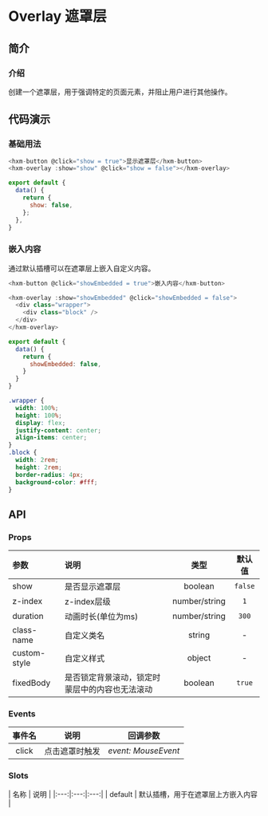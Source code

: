 # Overlay 遮罩层 <Badge text="1.3.6+" />

## 简介

<card>

### 介绍
创建一个遮罩层，用于强调特定的页面元素，并阻止用户进行其他操作。

</card>

## 代码演示

<card>

### 基础用法

```javascript
<hxm-button @click="show = true">显示遮罩层</hxm-button>
<hxm-overlay :show="show" @click="show = false"></hxm-overlay>

export default {
  data() {
    return {
      show: false,
    };
  },
}
```
</card>

<card>

### 嵌入内容

通过默认插槽可以在遮罩层上嵌入自定义内容。

```javascript
<hxm-button @click="showEmbedded = true">嵌入内容</hxm-button>

<hxm-overlay :show="showEmbedded" @click="showEmbedded = false">
  <div class="wrapper">
    <div class="block" />
  </div>
</hxm-overlay>

export default {
  data() {
    return {
      showEmbedded: false,
    }
  }
}
```
```css
.wrapper {
  width: 100%;
  height: 100%;
  display: flex;
  justify-content: center;
  align-items: center;
}
.block {
  width: 2rem;
  height: 2rem;
  border-radius: 4px;
  background-color: #fff;
}
```
</card>

## API

<card>

### Props

| 参数 | 说明 | 类型 | 默认值 |
|:---|:---|:---:|:---:|
| show | 是否显示遮罩层 | boolean | `false` |
| z-index | z-index层级 | number/string | `1` |
| duration | 动画时长(单位为ms) | number/string | `300` |
| class-name | 自定义类名 | string | - |
| custom-style | 自定义样式 | object | - |
| fixedBody | 是否锁定背景滚动，锁定时蒙层中的内容也无法滚动 | boolean | `true` |

</card>

<card>

### Events

| 事件名 | 说明 | 回调参数 |
|:---:|:---:|:---:|
| click | 点击遮罩时触发 | _event: MouseEvent_ |

</card>

<card>

### Slots

| 名称 | 说明 |
|:---:|:---:|:---:|
| default | 默认插槽，用于在遮罩层上方嵌入内容 |

</card>

<demo/>
